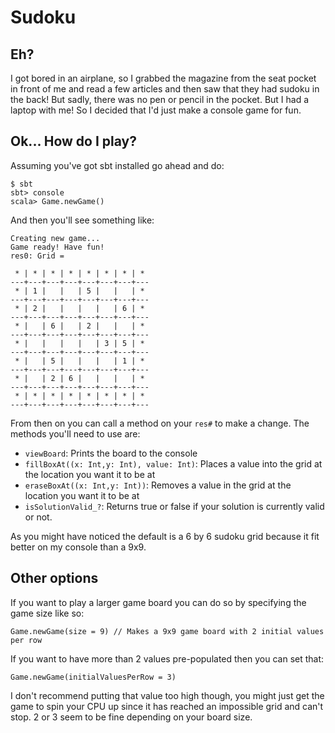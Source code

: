 # Sudoku

## Eh?

I got bored in an airplane, so I grabbed the magazine from the seat pocket in 
front of me and read a few articles and then saw that they had sudoku in the 
back! But sadly, there was no pen or pencil in the pocket. But I had a laptop
with me! So I decided that I'd just make a console game for fun.

## Ok... How do I play?

Assuming you've got sbt installed go ahead and do:

```
$ sbt
sbt> console
scala> Game.newGame()
```

And then you'll see something like:

```
Creating new game...
Game ready! Have fun!
res0: Grid =

 * | * | * | * | * | * | * | *
---+---+---+---+---+---+---+---
 * | 1 |   |   | 5 |   |   | *
---+---+---+---+---+---+---+---
 * | 2 |   |   |   |   | 6 | *
---+---+---+---+---+---+---+---
 * |   | 6 |   | 2 |   |   | *
---+---+---+---+---+---+---+---
 * |   |   |   |   | 3 | 5 | *
---+---+---+---+---+---+---+---
 * |   | 5 |   |   |   | 1 | *
---+---+---+---+---+---+---+---
 * |   | 2 | 6 |   |   |   | *
---+---+---+---+---+---+---+---
 * | * | * | * | * | * | * | *
---+---+---+---+---+---+---+---
```

From then on you can call a method on your `res#` to make a change. 
The methods you'll need to use are:


- `viewBoard`: Prints the board to the console
- `fillBoxAt((x: Int,y: Int), value: Int)`: Places a value into the grid at the location you want it to be at
- `eraseBoxAt((x: Int,y: Int))`: Removes a value in the grid at the location you want it to be at
- `isSolutionValid_?`: Returns true or false if your solution is currently valid or not.

As you might have noticed the default is a 6 by 6 sudoku grid because it fit better on my console than a 9x9.


## Other options

If you want to play a larger game board you can do so by specifying the game size like so:

```
Game.newGame(size = 9) // Makes a 9x9 game board with 2 initial values per row
```

If you want to have more than 2 values pre-populated then you can set that:

```
Game.newGame(initialValuesPerRow = 3)
```

I don't recommend putting that value too high though, you might just get the game to spin 
your CPU up since it has reached an impossible grid and can't stop. 2 or 3 seem to be fine
depending on your board size.